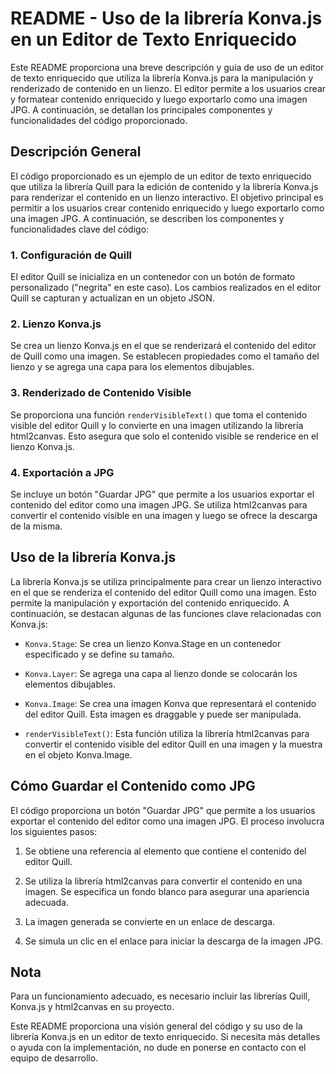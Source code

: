 # README - Uso de la librería Konva.js en un Editor de Texto Enriquecido

Este README proporciona una breve descripción y guía de uso de un editor de texto enriquecido que utiliza la librería Konva.js para la manipulación y renderizado de contenido en un lienzo. El editor permite a los usuarios crear y formatear contenido enriquecido y luego exportarlo como una imagen JPG. A continuación, se detallan los principales componentes y funcionalidades del código proporcionado.

## Descripción General

El código proporcionado es un ejemplo de un editor de texto enriquecido que utiliza la librería Quill para la edición de contenido y la librería Konva.js para renderizar el contenido en un lienzo interactivo. El objetivo principal es permitir a los usuarios crear contenido enriquecido y luego exportarlo como una imagen JPG. A continuación, se describen los componentes y funcionalidades clave del código:

### 1. Configuración de Quill

El editor Quill se inicializa en un contenedor con un botón de formato personalizado ("negrita" en este caso). Los cambios realizados en el editor Quill se capturan y actualizan en un objeto JSON.

### 2. Lienzo Konva.js

Se crea un lienzo Konva.js en el que se renderizará el contenido del editor de Quill como una imagen. Se establecen propiedades como el tamaño del lienzo y se agrega una capa para los elementos dibujables.

### 3. Renderizado de Contenido Visible

Se proporciona una función `renderVisibleText()` que toma el contenido visible del editor Quill y lo convierte en una imagen utilizando la librería html2canvas. Esto asegura que solo el contenido visible se renderice en el lienzo Konva.js.

### 4. Exportación a JPG

Se incluye un botón "Guardar JPG" que permite a los usuarios exportar el contenido del editor como una imagen JPG. Se utiliza html2canvas para convertir el contenido visible en una imagen y luego se ofrece la descarga de la misma.

## Uso de la librería Konva.js

La librería Konva.js se utiliza principalmente para crear un lienzo interactivo en el que se renderiza el contenido del editor Quill como una imagen. Esto permite la manipulación y exportación del contenido enriquecido. A continuación, se destacan algunas de las funciones clave relacionadas con Konva.js:

- `Konva.Stage`: Se crea un lienzo Konva.Stage en un contenedor especificado y se define su tamaño.

- `Konva.Layer`: Se agrega una capa al lienzo donde se colocarán los elementos dibujables.

- `Konva.Image`: Se crea una imagen Konva que representará el contenido del editor Quill. Esta imagen es draggable y puede ser manipulada.

- `renderVisibleText()`: Esta función utiliza la librería html2canvas para convertir el contenido visible del editor Quill en una imagen y la muestra en el objeto Konva.Image.

## Cómo Guardar el Contenido como JPG

El código proporciona un botón "Guardar JPG" que permite a los usuarios exportar el contenido del editor como una imagen JPG. El proceso involucra los siguientes pasos:

1. Se obtiene una referencia al elemento que contiene el contenido del editor Quill.

2. Se utiliza la librería html2canvas para convertir el contenido en una imagen. Se especifica un fondo blanco para asegurar una apariencia adecuada.

3. La imagen generada se convierte en un enlace de descarga.

4. Se simula un clic en el enlace para iniciar la descarga de la imagen JPG.

## Nota

Para un funcionamiento adecuado, es necesario incluir las librerías Quill, Konva.js y html2canvas en su proyecto.

Este README proporciona una visión general del código y su uso de la librería Konva.js en un editor de texto enriquecido. Si necesita más detalles o ayuda con la implementación, no dude en ponerse en contacto con el equipo de desarrollo.
